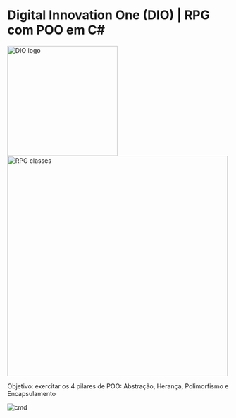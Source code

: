 # Digital Innovation One (DIO) | RPG com POO em C#
<!--![DIO logo](https://i.imgur.com/mprXgcQ.jpeg)-->
<img src="https://i.imgur.com/mprXgcQ.jpeg" alt="DIO logo" width="250" height="250"> <img src="https://i.imgur.com/Yz8jqfx.png" alt="RPG classes" width="500" height="">

Objetivo: exercitar os 4 pilares de POO: Abstração, Herança, Polimorfismo e Encapsulamento

<img src="https://i.imgur.com/p8oseq9.png" alt="cmd" width="" height="">

